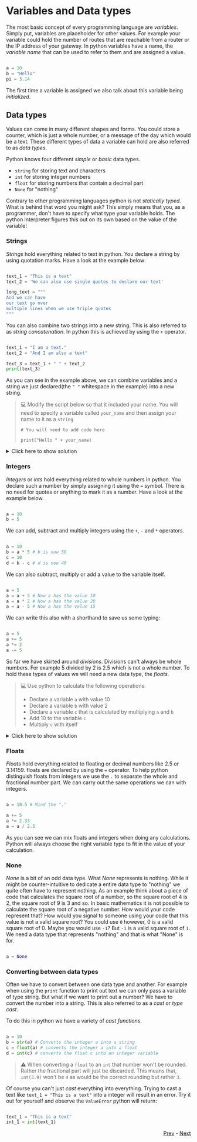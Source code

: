 # Variables and Data types

The most basic concept of every programming language are *variables*. Simply put,
variables are placeholder for other values. For example your variable could hold 
the number of routes that are reachable from a router or the IP address of your 
gateway. In python variables have a name, the *variable name* that can be used 
to refer to them and are assigned a value. 

```python 

a = 10
b = "Hello"
pi = 3.14
```

The first time a variable is assigned we also talk about this variable being *initialized*.

## Data types

Values can come in many different shapes and forms. You could store a counter, which is just a whole number, or a message of the day which would be a text. These different types of data a variable can hold are also referred to as *data types*.

Python knows four different *simple* or *basic* data types. 

* `string` for storing text and characters
* `int` for storing integer numbers
* `float` for storing numbers that contain a decimal part
* `None` for "nothing"

Contrary to other programming languages python is not *statically typed*. What is behind that word you might ask? This simply means that you, as a programmer, don't have to specify what type your variable holds. The python interpreter figures this out on its own based on the value of the variable!

### Strings

*Strings* hold everything related to text in python. You declare a string by using 
quotation marks. Have a look at the example below:

```python

text_1 = "This is a text"
text_2 = 'We can also use single quotes to declare our text'

long_text = """
And we can have
our text go over
multiple lines when we use triple quotes
"""
```

You can also combine two strings into a new string. This is also referred to as 
*string concatenation*. In python this is achieved by using the `+` operator.

```python

text_1 = "I am a text."
text_2 = "And I am also a text"

text_3 = text_1 + " " + text_2
print(text_3)
```

As you can see in the example above, we can combine variables and a string we just declared(the `" "` whitespace in the example) into a new string.

> :computer: Modify the script below so that it included your name. You will need to specify a variable called `your_name` and then assign your name to it as a `string`
> 
> ```python3
> # You will need to add code here
> 
> print("Hello " + your_name)
> ```

<details>
  <summary>Click here to show solution</summary>
  
  ```python
  your_name = "Marcel"
  print("Hello " + your_name)
  ```
</details>

### Integers

*Integers* or *ints* hold everything related to whole numbers in python. You declare such a number by simply assigning it using the `=` symbol. There is no need for quotes or anything to mark it as a number. Have a look at the example below.

```python

a = 10
b = 5
```

We can add, subtract and multiply integers using the `+`, `-` and `*` operators.

```python

a = 10
b = a * 5 # b is now 50
c = 10
d = b - c # d is now 40
```

We can also subtract, multiply or add a value to the variable itself. 

```python

a = 5
a = a + 5 # Now a has the value 10
a = a * 2 # Now a has the value 20
a = a - 5 # Now a has the value 15
```

We can write this also with a shorthand to save us some typing:

```python

a = 5
a += 5
a *= 2
a -= 5
```

So far we have skirted around *divisions*. Divisions can't always be whole numbers. For example 5 divided by 2 is 2.5 which is not a whole number. To hold these types of values we will need a new data type, the *floats*.

> :computer: Use python to calculate the following operations:
> * Declare a variable `a` with value 10
> * Declare a variable `b` with value 2
> * Declare a variable `c` that is calculated by multiplying `a` and `b`
> * Add 10 to the variable `c`
> * Multiply `c` with itself

<details>
  <summary>Click here to show solution</summary>
  
  ```python
  
  a = 10
  b = 2
  c = a * b
  c += 10 # alternative: c = c + 10
  c *= c # alternative: c = c * c
  ```
</details>

### Floats

*Floats* hold everything related to floating or decimal numbers like 2.5 or 3.14159. floats are declared by using the `=` operator. To help python distinguish floats from integers we use the `.` to separate the whole and fractional number part. We can carry out the same operations we can with integers.

```python

a = 10.5 # Mind the "."

a += 5
a *= 2.33
a = a / 2.5
```

As you can see we can mix floats and integers when doing any calculations. Python will always choose the right variable type to fit in the value of your calculation.

### None

*None* is a bit of an odd data type. What *None* represents is nothing. While it might be counter-intuitive to dedicate a entire data type to "nothing" we quite often have to represent nothing. As an example think about a piece of code that calculates the square root of a number, so the square root of 4 is 2, the square root of 9 is 3 and so. In basic mathematics it is not possible to calculate the square root of a negative number. How would your code represent that? How would you signal to someone using your code that this value is not a valid square root? You could use `0` however, 0 is a valid square root of 0. Maybe you would use `-1`? But `-1` is a valid square root of `1`. We need a data type that represents "nothing" and that is what "None" is for. 

```python

a = None
```

### Converting between data types

Often we have to convert between one data type and another. For example when using the `print` function to print out text we can only pass a variable of type string. But what if we want to print out a number? We have to convert the number into a string. This is also referred to as a *cast* or *type cast*.

To do this in python we have a variety of *cast functions*. 

```python

a = 10
b = str(a) # Converts the integer a into a string
c = float(a) # converts the integer a into a float
d = int(c) # converts the float c into an integer variable
```

> :warning: When converting a `float` to an `int` that number won't be rounded. Rather the fractional part will just be discarded. This means that, `int(3.9)` won't be `4` as would be the correct rounding but rather `3`. 

Of course you can't just *cast* everything into everything. Trying to cast a text like `text_1 = "This is a text"` into a integer will result in an error. Try it out for yourself and observe the `ValueError` python will return:

```python

text_1 = "This is a text"
int_1 = int(text_1)
```

<div align="right">
   
   [Prev](sessions/python_one/Readme.md) - [Next](sessions/python_one/loops.md)
</div>

